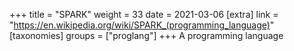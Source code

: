 +++
title = "SPARK"
weight = 33
date = 2021-03-06
[extra]
link = "https://en.wikipedia.org/wiki/SPARK_(programming_language)"
[taxonomies]
groups = ["proglang"]
+++
A programming language

